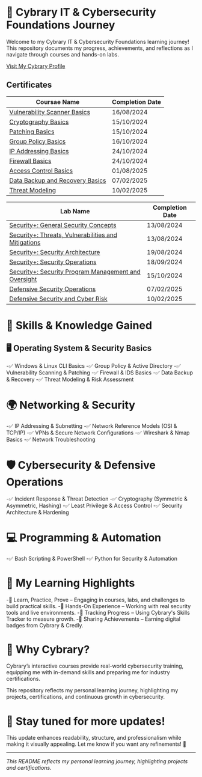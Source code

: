 # 🚀 Cybrary IT & Cybersecurity Foundations Journey
Welcome to my Cybrary IT & Cybersecurity Foundations learning journey! This repository documents my progress, achievements, and reflections as I navigate through courses and hands-on labs.

[Visit My Cybrary Profile](https://app.cybrary.it/profile/JimBLogic)

## Certificates

| Coursae Name                           | Completion Date |
| ----------------------------------- | --------------- |
| [Vulnerability Scanner Basics](https://github.com/JimBLogic/Cybrary-IT-and-Cybersecurity-Foundations--Certificates/blob/main/Certificates/cybrary-cert-security-threats-vulnerabilities-and-mitigations.pdf)  | 16/08/2024      |
| [Cryptography Basics](https://github.com/JimBLogic/Cybrary-IT-and-Cybersecurity-Foundations--Certificates/blob/main/Certificates/cybrary-cert-cryptography-basics.pdf)             | 15/10/2024      |
| [Patching Basics](https://github.com/JimBLogic/Cybrary-IT-and-Cybersecurity-Foundations--Certificates/blob/main/Certificates/cybrary-cert-patching-basics.pdf)                 | 15/10/2024      |
| [Group Policy Basics](https://github.com/JimBLogic/Cybrary-IT-and-Cybersecurity-Foundations--Certificates/blob/main/Certificates/cybrary-cert-group-policy-basics.pdf)             | 16/10/2024      |
| [IP Addressing Basics](https://github.com/JimBLogic/Cybrary-IT-and-Cybersecurity-Foundations--Certificates/blob/main/Certificates/cybrary-cert-ip-addressing-basics.pdf)            | 24/10/2024      |
| [Firewall Basics](https://github.com/JimBLogic/Cybrary-IT-and-Cybersecurity-Foundations--Certificates/blob/main/Certificates/cybrary-cert-firewall-basics.pdf)                 | 24/10/2024      |  
| [Access Control Basics](https://github.com/JimBLogic/Cybrary-IT-and-Cybersecurity-Foundations--Certificates/blob/main/Certificates/cybrary-cert-access-control-basics.pdf)       | 01/08/2025      |
| [Data Backup and Recovery Basics](https://github.com/JimBLogic/Cybrary-IT-and-Cybersecurity-Foundations-Certificates/blob/main/Certificates/cybrary-cert-data-backup-and-recovery.pdf)  | 07/02/2025      |
| [Threat Modeling](https://github.com/JimBLogic/Cybrary-IT-and-Cybersecurity-Foundations-Certificates/blob/main/Certificates/cybrary-cert-threat-modeling.pdf)  | 10/02/2025      | 


| Lab Name                         | Completion Date |
| ----------------------------------- | --------------- |
| [Security+: General Security Concepts](https://github.com/JimBLogic/Cybrary-IT-and-Cybersecurity-Foundations--Certificates/blob/main/Labs/cybrary-cert-security-general-security-concepts.pdf)             | 13/08/2024      |
| [Security+: Threats, Vulnerabilities and Mitigations](https://github.com/JimBLogic/Cybrary-IT-and-Cybersecurity-Foundations--Certificates/blob/main/Labs/cybrary-cert-vulnerability-scanner-basics.pdf)             | 13/08/2024      |
| [Security+: Security Architecture](https://github.com/JimBLogic/Cybrary-IT-and-Cybersecurity-Foundations--Certificates/blob/main/Labs/cybrary-cert-security-security-architecture.pdf)                 | 19/08/2024      |
| [Security+: Security Operations](https://github.com/JimBLogic/Cybrary-IT-and-Cybersecurity-Foundations--Certificates/blob/main/Labs/cybrary-cert-security-security-operations.pdf)            | 18/09/2024      |
| [Security+: Security Program Management and Oversight](https://github.com/JimBLogic/Cybrary-IT-and-Cybersecurity-Foundations--Certificates/blob/main/Labs/cybrary-cert-security-security-program-management-and-oversight.pdf)           | 15/10/2024      |
| [Defensive Security Operations](https://github.com/JimBLogic/Cybrary-IT-and-Cybersecurity-Foundations-Certificates/blob/main/Labs/cybrary-cert-defensive-security-operations.pdf)           | 07/02/2025      |
| [Defensive Security and Cyber Risk](https://github.com/JimBLogic/Cybrary-IT-and-Cybersecurity-Foundations-Certificates/blob/main/Labs/cybrary-cert-defensive-security-and-cyber-risk.pdf)  | 10/02/2025      | 




# 🎯 Skills & Knowledge Gained
## 🖥 Operating System & Security Basics
-✅ Windows & Linux CLI Basics
-✅ Group Policy & Active Directory
-✅ Vulnerability Scanning & Patching
-✅ Firewall & IDS Basics
-✅ Data Backup & Recovery
-✅ Threat Modeling & Risk Assessment

# 🌍 Networking & Security
-✅ IP Addressing & Subnetting
-✅ Network Reference Models (OSI & TCP/IP)
-✅ VPNs & Secure Network Configurations
-✅ Wireshark & Nmap Basics
-✅ Network Troubleshooting

# 🛡 Cybersecurity & Defensive Operations
-✅ Incident Response & Threat Detection
-✅ Cryptography (Symmetric & Asymmetric, Hashing)
-✅ Least Privilege & Access Control
-✅ Security Architecture & Hardening

# 💻 Programming & Automation
-✅ Bash Scripting & PowerShell
-✅ Python for Security & Automation

# 🚀 My Learning Highlights
-🔹 Learn, Practice, Prove – Engaging in courses, labs, and challenges to build practical skills.
-🔹 Hands-On Experience – Working with real security tools and live environments.
-🔹 Tracking Progress – Using Cybrary's Skills Tracker to measure growth.
-🔹 Sharing Achievements – Earning digital badges from Cybrary & Credly.

# 🤝 Why Cybrary?
Cybrary’s interactive courses provide real-world cybersecurity training, equipping me with in-demand skills and preparing me for industry certifications.

This repository reflects my personal learning journey, highlighting my projects, certifications, and continuous growth in cybersecurity.

# 📌 Stay tuned for more updates!

This update enhances readability, structure, and professionalism while making it visually appealing. Let me know if you want any refinements! 🚀

---

_This README reflects my personal learning journey, highlighting projects and certifications._



